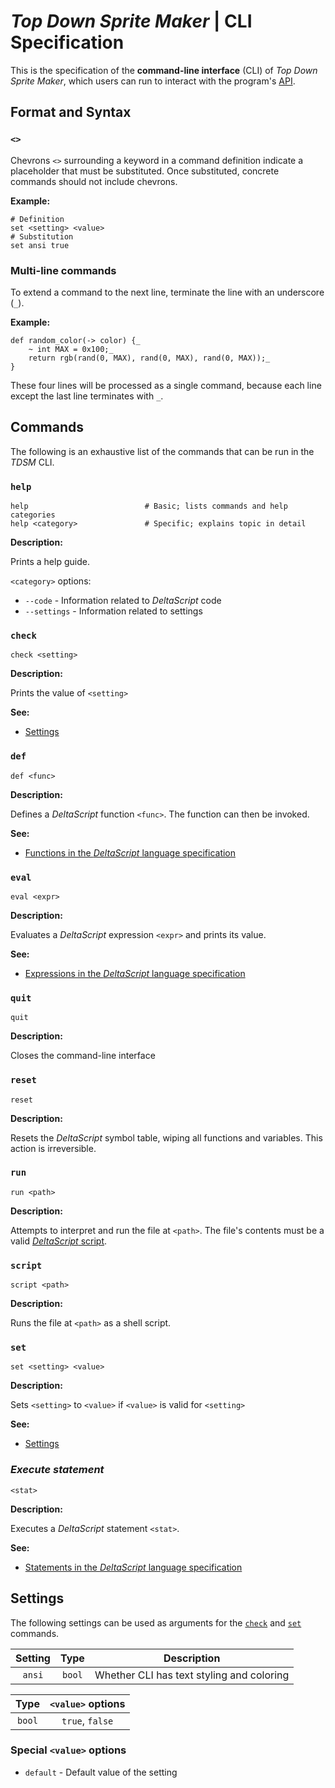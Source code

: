 # *Top Down Sprite Maker* | CLI Specification

This is the specification of the **command-line interface** (CLI) of *Top Down Sprite Maker*, which users can run to interact with the program's [API](../spec/README.md).

## Format and Syntax

### `<>`

Chevrons `<>` surrounding a keyword in a command definition indicate a placeholder that must be substituted. Once substituted, concrete commands should not include chevrons.

**Example:**

```shell
# Definition
set <setting> <value>
# Substitution
set ansi true
```

### Multi-line commands

To extend a command to the next line, terminate the line with an underscore (`_`).

**Example:**

```shell
def random_color(-> color) {_
    ~ int MAX = 0x100;_
    return rgb(rand(0, MAX), rand(0, MAX), rand(0, MAX));_
}
```

These four lines will be processed as a single command, because each line except the last line terminates with `_`.

## Commands

The following is an exhaustive list of the commands that can be run in the *TDSM* CLI.

### `help`

```shell
help                          # Basic; lists commands and help categories
help <category>               # Specific; explains topic in detail
```

**Description:**

Prints a help guide.

`<category>` options:
* `--code` - Information related to *DeltaScript* code
* `--settings` - Information related to settings

### `check`

```shell
check <setting>
```

**Description:**

Prints the value of `<setting>`

**See:**
* [Settings](#settings)

### `def`

```shell
def <func>
```

**Description:**

Defines a *DeltaScript* function `<func>`. The function can then be invoked.

**See:**
* [Functions in the *DeltaScript* language specification](https://github.com/jbunke/deltascript/blob/master/docs/ls-6-func.md)

### `eval`

```shell
eval <expr>
```

**Description:**

Evaluates a *DeltaScript* expression `<expr>` and prints its value.

**See:**
* [Expressions in the *DeltaScript* language specification](https://github.com/jbunke/deltascript/blob/master/docs/ls-4-expr.md)

### `quit`

```shell
quit
```

**Description:**

Closes the command-line interface

### `reset`

```shell
reset
```

**Description:**

Resets the *DeltaScript* symbol table, wiping all functions and variables. This action is irreversible.

### `run`

```shell
run <path>
```

**Description:**

Attempts to interpret and run the file at `<path>`. The file's contents must be a valid [*DeltaScript* script](../spec/README.md).

### `script`

```shell
script <path>
```

**Description:**

Runs the file at `<path>` as a shell script.

### `set`

```shell
set <setting> <value>
```

**Description:**

Sets `<setting>` to `<value>` if `<value>` is valid for `<setting>`

**See:**
* [Settings](#settings)

### *Execute statement*

```shell
<stat>
```

**Description:**

Executes a *DeltaScript* statement `<stat>`.

**See:**
* [Statements in the *DeltaScript* language specification](https://github.com/jbunke/deltascript/blob/master/docs/ls-5-stat.md)

## Settings

The following settings can be used as arguments for the [`check`](#check) and [`set`](#set) commands.

| Setting |  Type  |                Description                |
|:-------:|:------:|:-----------------------------------------:|
| `ansi`  | `bool` | Whether CLI has text styling and coloring |

|  Type  | `<value>` options |
|:------:|:-----------------:|
| `bool` |  `true`, `false`  |

### Special `<value>` options
* `default` - Default value of the setting
